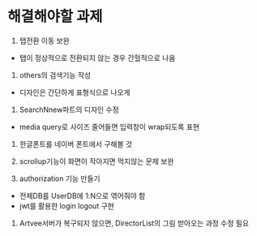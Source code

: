 # 해결해야할 과제

1. 탭전환 이동 보완

- 탭이 정상적으로 전환되지 않는 경우 간헐적으로 나옴

1. others의 검색기능 작성

- 디자인은 간단하게 표형식으로 나오게

1. SearchNnew파트의 디자인 수정

- media query로 사이즈 줄어들면 입력창이 wrap되도록 표현

1. 한글폰트를 네이버 폰트에서 구해볼 것

1. scrollup기능이 화면이 작아지면 먹지않는 문제 보완

1. authorization 기능 만들기

- 전체DB를 UserDB에 1:N으로 엮어줘야 함
- jwt를 활용한 login logout 구현

1. Artvee서버가 복구되지 않으면, DirectorList의 그림 받아오는 과정 수정 필요
